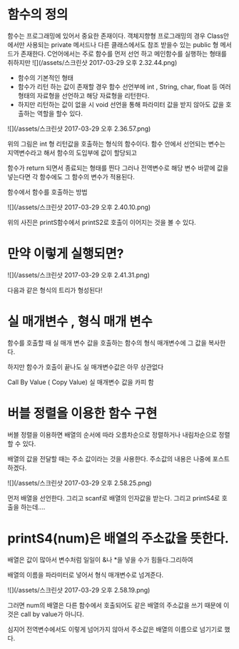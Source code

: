 # 함수의 정의 

함수는 프로그래밍에 있어서 중요한 존재이다. 객체지향형 프로그래밍의 경우 Class안에서만 사용되는 private 메서드나 다른 클래스에서도 참조 받을수 있는 public 형 메서드가 존재한다. C언어에서는 주로 함수를 먼저 선언 하고 메인함수를 실행하는 형태를 취하지만 ![](/assets/스크린샷 2017-03-29 오후 2.32.44.png)

* 함수의 기본적인 형태 
* 함수가 리턴 하는 값이 존재할 경우 함수 선언부에 int , String, char, float 등 여러 형태의 자료형을 선언하고 해당 자료형을 리턴한다.
* 하지만 리턴하는 값이 없을 시 void 선언을 통해 파라미터 값을 받지 않아도 값을 호출하는 역할을 할수 있다. 

 ![](/assets/스크린샷 2017-03-29 오후 2.36.57.png)

위의 그림은 int 형 리턴값을 호출하는 형식의 함수이다. 함수 안에서 선언되는 변수는 지역변수라고 해서 함수의 도입부에 값이 할당되고

함수가 return 되면서 종료되는 형태를 띈다 그러나 전역변수로 해당 변수 바깥에 값을 넣는다면 각 함수에도 그 함수의 변수가 적용된다.

함수에서 함수를 호출하는 방법

![](/assets/스크린샷 2017-03-29 오후 2.40.10.png)

위의 사진은 printS함수에서 printS2로 호출이 이어지는 것을 볼 수 있다.

# 만약 이렇게 실행되면?

![](/assets/스크린샷 2017-03-29 오후 2.41.31.png) 

다음과 같은 형식의 트리가 형성된다!

# 실 매개변수 , 형식 매개 변수

함수를 호출할 때 실 매개 변수 값을 호출하는 함수의 형식 매개변수에 그 값을 복사한다.

하지만 함수가 호출이 끝나도 실 매개변수값은 아무 상관없다 

Call By Value \( Copy Value\)  실 매개변수 값을 카피 함 

# 

# 버블 정렬을 이용한 함수 구현 

버블 정렬을 이용하면 배열의 순서에 따라 오름차순으로 정렬하거나 내림차순으로 정렬 할 수 있다.

배열의 값을 전달할 때는 주소 값이라는 것을 사용한다. 주소값의 내용은 나중에 포스트하겠다.

![](/assets/스크린샷 2017-03-29 오후 2.58.25.png)

먼저 배열을 선언한다. 그리고 scanf로 배열의 인자값을 받는다. 그리고 printS4로 호출을 하는데....

# printS4\(num\)은 배열의 주소값을 뜻한다.

배열은 값이 많아서 변수처럼 일일이 &나 \*을 넣을 수가 힘들다.그리하여

배열의 이름을 파라미터로 넣어서 형식 매개변수로 넘겨준다.  

![](/assets/스크린샷 2017-03-29 오후 2.58.19.png)

그러면 num의 배열은 다른 함수에서 호출되어도 같은 배열의 주소값을 쓰기 때문에 이것은 call by value가 아니다.

심지어 전역변수에서도 이렇게 넘어가지 않아서 주소값은 배열의 이름으로 넘기기로 했다.

